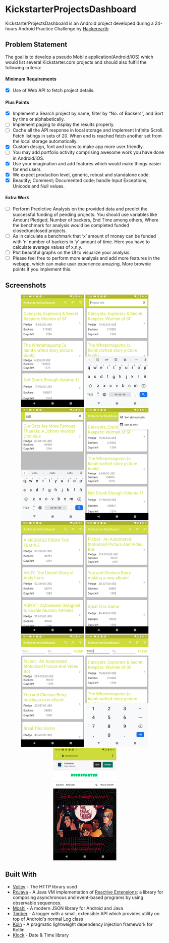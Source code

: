 # KickstarterProjectsDashboard

KickstarterProjectsDashboard is an Android project developed during a 24-hours Android Practice Challenge by [Hackerearth](https://www.hackerearth.com/)

## Problem Statement

The goal is to develop a pseudo Mobile application(Android/iOS) which would list several Kickstarter.com projects and should also fulfill the following criteria:

#### Minimum Requirements
- [x] Use of Web API to fetch project details.

#### Plus Points
- [x] Implement a Search project by name​, filter by “No. of Backers”,  and Sort by time or alphabetically.
- [ ] Implement paging ​to display the results properly.
- [ ] Cache all the API response in local storage and implement Infinite Scroll. Fetch listings in sets of 20. When end is reached fetch another set from the local storage automatically.
- [x] Custom design, font and icons to make app more user ­friendly.
- [ ] You may add portfolio ​activity comprising awesome work you have done in Android/iOS.
- [x] Use your imagination and add features which would make things easier for end users.
- [x] We expect production level, generic, robust and standalone code.
- [x] Beautify; Comment; Documented code; handle Input Exceptions, Unicode and Null values.

#### Extra Work
- [ ] Perform Predictive Analysis on the provided data and predict the successful funding of pending projects. You should use variables like Amount Pledged, Number of backers, End Time among others, Where the benchmark for analysis would be completed funded closed/unclosed projects.
- [ ] As in calculate a benchmark that ‘x’ amount of money can be funded with ‘n’ number of backers in ‘y’ amount of time. Here you have to calculate average values of x,n,y.
- [ ] Plot beautiful graphs on the UI to visualize your analysis.
- [ ] Please feel free to perform more analysis and add more features in the webapp, which can make user experience amazing. More brownie points if you implement this.

## Screenshots
<p align="middle">
    <img src="./screenshots/main_screen_project_list_screenshot.png" width="200"/>
    <img src="./screenshots/main_screen_search_by_title_screenshot_1.png" width="200"/>
    <img src="./screenshots/main_screen_search_by_title_screenshot_2.png" width="200"/>
    <img src="./screenshots/main_screen_sort_screenshot.png" width="200"/>
    <img src="./screenshots/main_screen_sort_by_title_screenshot.png" width="200"/>
    <img src="./screenshots/main_screen_sort_by_days_left_screenshot.png" width="200"/>
    <img src="./screenshots/main_screen_filter_by_backers_amount_screenshot_1.png" width="200"/>
    <img src="./screenshots/main_screen_filter_by_backers_amount_screenshot_2.png" width="200"/>
    <img src="./screenshots/project_detail_screen_screenshot.png" width="200"/>
</p>

## Built With

* [Volley](https://github.com/google/volley) - The HTTP library used
* [RxJava](https://github.com/ReactiveX/RxJava) - A Java VM implementation of [Reactive Extensions](http://reactivex.io/): a library for composing asynchronous and event-based programs by using observable sequences.
* [Moshi](https://github.com/square/moshi/) - A modern JSON library for Android and Java
* [Timber](https://github.com/JakeWharton/timber) - A logger with a small, extensible API which provides utility on top of Android's normal Log class
* [Koin](https://insert-koin.io/) - A pragmatic lightweight dependency injection framework for Kotlin
* [Klock](https://github.com/korlibs/klock) - Date & Time library
